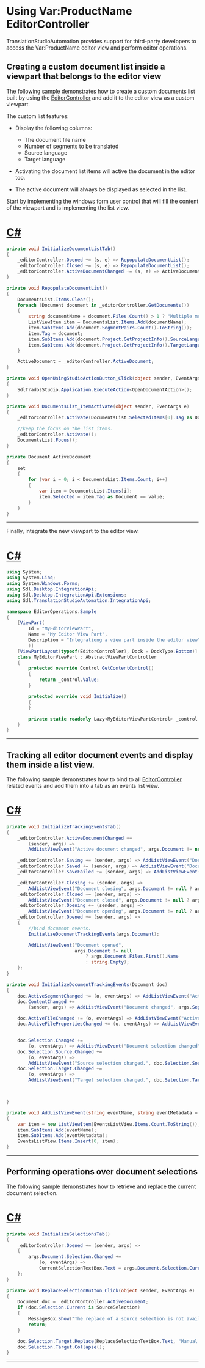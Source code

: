 Using Var:ProductName EditorController
=====
TranslationStudioAutomation provides support for third-party developers to access the Var:ProductName editor view and perform editor operations.

Creating a custom document list inside a viewpart that belongs to the editor view
----
The following sample demonstrates how to create a custom documents list built by using the [EditorController](../../api/integration/Sdl.TranslationStudioAutomation.IntegrationApi.EditorController.yml) and add it to the editor view as a custom viewpart.

The custom list features:

* Display the following columns:
    * The document file name
    * Number of segments to be translated
    * Source language
    * Target language

* Activating the document list items will active the document in the editor too.
* The active document will always be displayed as selected in the list.

Start by implementing the windows form user control that will fill the content of the viewpart and is implementing the list view.
# [C#](#tab/tabid-1)
```cs
private void InitializeDocumentListTab()
{
    _editorController.Opened += (s, e) => RepopulateDocumentList();
    _editorController.Closed += (s, e) => RepopulateDocumentList();
    _editorController.ActiveDocumentChanged += (s, e) => ActiveDocument = e.Document;
}

private void RepopulateDocumentList()
{
    DocumentsList.Items.Clear();
    foreach (Document document in _editorController.GetDocuments())
    {
        string documentName = document.Files.Count() > 1 ? "Multiple merged files" : document.Files.First().Name;
        ListViewItem item = DocumentsList.Items.Add(documentName);
        item.SubItems.Add(document.SegmentPairs.Count().ToString());
        item.Tag = document;
        item.SubItems.Add(document.Project.GetProjectInfo().SourceLanguage.DisplayName);
        item.SubItems.Add(document.Project.GetProjectInfo().TargetLanguages[0].DisplayName);
    }

    ActiveDocument = _editorController.ActiveDocument;
}

private void OpenUsingStudioActionButton_Click(object sender, EventArgs e)
{
    SdlTradosStudio.Application.ExecuteAction<OpenDocumentAction>();
}

private void DocumentsList_ItemActivate(object sender, EventArgs e)
{
    _editorController.Activate(DocumentsList.SelectedItems[0].Tag as Document);

    //keep the focus on the list items.
    _editorController.Activate();
    DocumentsList.Focus();
}

private Document ActiveDocument
{
    set
    {
        for (var i = 0; i < DocumentsList.Items.Count; i++)
        {
            var item = DocumentsList.Items[i];
            item.Selected = item.Tag as Document == value;
        }
    }
}
```
****

Finally, integrate the new viewpart to the editor view.
# [C#](#tab/tabid-2)
```cs
using System;
using System.Linq;
using System.Windows.Forms;
using Sdl.Desktop.IntegrationApi;
using Sdl.Desktop.IntegrationApi.Extensions;
using Sdl.TranslationStudioAutomation.IntegrationApi;

namespace EditorOperations.Sample
{
    [ViewPart(
        Id = "MyEditorViewPart", 
        Name = "My Editor View Part", 
        Description = "Integrationg a view part inside the editor view"        
        )]
    [ViewPartLayout(typeof(EditorController), Dock = DockType.Bottom)]
    class MyEditorViewPart : AbstractViewPartController
    {
        protected override Control GetContentControl()
        {
            return _control.Value;
        }

        protected override void Initialize()
        {                        
        }

        private static readonly Lazy<MyEditorViewPartControl> _control = new Lazy<MyEditorViewPartControl>(() => new MyEditorViewPartControl());       
    }
}
```
****

Tracking all editor document events and display them inside a list view.
---------
The following sample demonstrates how to bind to all [EditorController](../../api/integration/Sdl.TranslationStudioAutomation.IntegrationApi.EditorController.yml) related events and add them into a tab as an events list view.
# [C#](#tab/tabid-3)
```cs
private void InitializeTrackingEventsTab()
{
    _editorController.ActiveDocumentChanged +=
        (sender, args) =>
        AddListViewEvent("Active document changed", args.Document != null ? args.Document.Files.First().Name : string.Empty);

    _editorController.Saving += (sender, args) => AddListViewEvent("Document saving", args.Document.Files.First().Name);
    _editorController.Saved += (sender, args) => AddListViewEvent("Document saved", args.Document.Files.First().Name);
    _editorController.SaveFailed += (sender, args) => AddListViewEvent("Document save failed", args.Document.Files.First().Name);

    _editorController.Closing += (sender, args) =>
        AddListViewEvent("Document closing", args.Document != null ? args.Document.Files.First().Name : string.Empty);
    _editorController.Closed += (sender, args) =>
        AddListViewEvent("Document closed", args.Document != null ? args.Document.Files.First().Name : string.Empty);
    _editorController.Opening += (sender, args) =>
        AddListViewEvent("Document opening", args.Document != null ? args.Document.Files.First().Name : string.Empty);
    _editorController.Opened += (sender, args) =>
    {
        //bind document events.
        InitializeDocumentTrackingEvents(args.Document);

        AddListViewEvent("Document opened",
                         args.Document != null
                             ? args.Document.Files.First().Name
                             : string.Empty);
    };
}

private void InitializeDocumentTrackingEvents(Document doc)
{
    doc.ActiveSegmentChanged += (o, eventArgs) => AddListViewEvent("ActiveSegmentChanged");
    doc.ContentChanged +=
        (sender, args) => AddListViewEvent("Document changed", args.Segments.First().ToString());

    doc.ActiveFileChanged += (o, eventArgs) => AddListViewEvent("Active file changed");
    doc.ActiveFilePropertiesChanged += (o, eventArgs) => AddListViewEvent("Active file properties changed");


    doc.Selection.Changed +=
        (o, eventArgs) => AddListViewEvent("Document selection changed", doc.Selection.Current.ToString());
    doc.Selection.Source.Changed +=
        (o, eventArgs) =>
        AddListViewEvent("Source selection changed.", doc.Selection.Source.ToString());
    doc.Selection.Target.Changed +=
        (o, eventArgs) =>
        AddListViewEvent("Target selection changed.", doc.Selection.Target.ToString());



}

private void AddListViewEvent(string eventName, string eventMetadata = "")
{
    var item = new ListViewItem(EventsListView.Items.Count.ToString());
    item.SubItems.Add(eventName);
    item.SubItems.Add(eventMetadata);
    EventsListView.Items.Insert(0, item);
}
```
****

Performing operations over document selections
----
The following sample demonstrates how to retrieve and replace the current document selection.
# [C#](#tab/tabid-4)
```cs
private void InitializeSelectionsTab()
{
    _editorController.Opened += (sender, args) =>
    {
        args.Document.Selection.Changed +=
            (o, eventArgs) =>
            CurrentSelectionTextBox.Text = args.Document.Selection.Current.ToString();
    };
}

private void ReplaceSelectionButton_Click(object sender, EventArgs e)
{
    Document doc = _editorController.ActiveDocument;
    if (doc.Selection.Current is SourceSelection)
    {
        MessageBox.Show("The replace of a source selection is not available.");
        return;
    }

    doc.Selection.Target.Replace(ReplaceSelectionTextBox.Text, "Manual selection replacement");
    doc.Selection.Target.Collapse();
}
```
***
